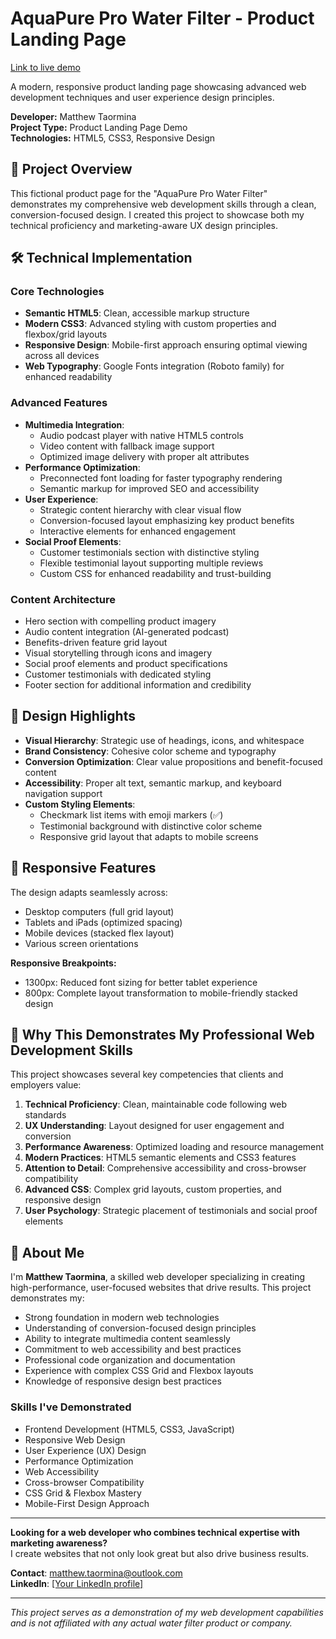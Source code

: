 # AquaPure Pro Water Filter - Product Landing Page

[Link to live demo](https://gentle-salmiakki-631d56.netlify.app)

A modern, responsive product landing page showcasing advanced web development techniques and user experience design principles.

**Developer:** Matthew Taormina  
**Project Type:** Product Landing Page Demo  
**Technologies:** HTML5, CSS3, Responsive Design

## 🎯 Project Overview

This fictional product page for the "AquaPure Pro Water Filter" demonstrates my comprehensive web development skills through a clean, conversion-focused design. I created this project to showcase both my technical proficiency and marketing-aware UX design principles.

## 🛠️ Technical Implementation

### Core Technologies
- **Semantic HTML5**: Clean, accessible markup structure
- **Modern CSS3**: Advanced styling with custom properties and flexbox/grid layouts
- **Responsive Design**: Mobile-first approach ensuring optimal viewing across all devices
- **Web Typography**: Google Fonts integration (Roboto family) for enhanced readability

### Advanced Features
- **Multimedia Integration**: 
  - Audio podcast player with native HTML5 controls
  - Video content with fallback image support
  - Optimized image delivery with proper alt attributes
- **Performance Optimization**:
  - Preconnected font loading for faster typography rendering
  - Semantic markup for improved SEO and accessibility
- **User Experience**:
  - Strategic content hierarchy with clear visual flow
  - Conversion-focused layout emphasizing key product benefits
  - Interactive elements for enhanced engagement
- **Social Proof Elements**:
  - Customer testimonials section with distinctive styling
  - Flexible testimonial layout supporting multiple reviews
  - Custom CSS for enhanced readability and trust-building

### Content Architecture
- Hero section with compelling product imagery
- Audio content integration (AI-generated podcast)
- Benefits-driven feature grid layout
- Visual storytelling through icons and imagery
- Social proof elements and product specifications
- Customer testimonials with dedicated styling
- Footer section for additional information and credibility

## 🎨 Design Highlights

- **Visual Hierarchy**: Strategic use of headings, icons, and whitespace
- **Brand Consistency**: Cohesive color scheme and typography
- **Conversion Optimization**: Clear value propositions and benefit-focused content
- **Accessibility**: Proper alt text, semantic markup, and keyboard navigation support
- **Custom Styling Elements**:
  - Checkmark list items with emoji markers (✅)
  - Testimonial background with distinctive color scheme
  - Responsive grid layout that adapts to mobile screens

## 📱 Responsive Features

The design adapts seamlessly across:
- Desktop computers (full grid layout)
- Tablets and iPads (optimized spacing)
- Mobile devices (stacked flex layout)
- Various screen orientations

**Responsive Breakpoints:**
- 1300px: Reduced font sizing for better tablet experience
- 800px: Complete layout transformation to mobile-friendly stacked design

## 🚀 Why This Demonstrates My Professional Web Development Skills

This project showcases several key competencies that clients and employers value:

1. **Technical Proficiency**: Clean, maintainable code following web standards
2. **UX Understanding**: Layout designed for user engagement and conversion
3. **Performance Awareness**: Optimized loading and resource management
4. **Modern Practices**: HTML5 semantic elements and CSS3 features
5. **Attention to Detail**: Comprehensive accessibility and cross-browser compatibility
6. **Advanced CSS**: Complex grid layouts, custom properties, and responsive design
7. **User Psychology**: Strategic placement of testimonials and social proof elements

## 💼 About Me

I'm **Matthew Taormina**, a skilled web developer specializing in creating high-performance, user-focused websites that drive results. This project demonstrates my:

- Strong foundation in modern web technologies
- Understanding of conversion-focused design principles  
- Ability to integrate multimedia content seamlessly
- Commitment to web accessibility and best practices
- Professional code organization and documentation
- Experience with complex CSS Grid and Flexbox layouts
- Knowledge of responsive design best practices

### Skills I've Demonstrated
- Frontend Development (HTML5, CSS3, JavaScript)
- Responsive Web Design
- User Experience (UX) Design
- Performance Optimization
- Web Accessibility
- Cross-browser Compatibility
- CSS Grid & Flexbox Mastery
- Mobile-First Design Approach

---

**Looking for a web developer who combines technical expertise with marketing awareness?**  
I create websites that not only look great but also drive business results.

**Contact**: matthew.taormina@outlook.com  
**LinkedIn**: [\[Your LinkedIn profile\]](https://www.linkedin.com/in/matthew-taormina/)

---

*This project serves as a demonstration of my web development capabilities and is not affiliated with any actual water filter product or company.*
